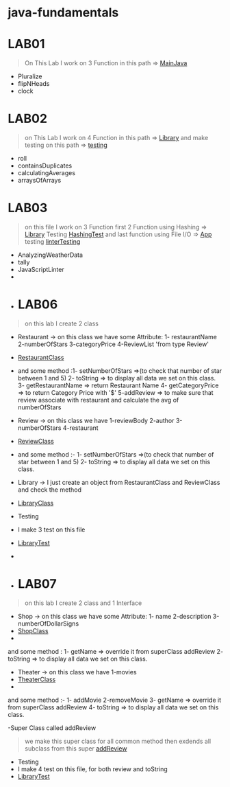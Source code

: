 # java-fundamentals

# **LAB01**
> On This Lab I work on 3 Function in this path => [MainJava](./basics/Main.java)
- Pluralize
- flipNHeads
- clock

# **LAB02**
>on This Lab I work on 4 Function in this path => [Library](./basicLibrary/lib/src/main/java/basiclibrary/Library.java)
> and make testing on this path => [testing](./basicLibrary/lib/src/test/java/basiclibrary/LibraryTest.java)

- roll
- containsDuplicates
- calculatingAverages
- arraysOfArrays

# **LAB03**
> on this file I work on 3 Function first 2 Function using Hashing => [Library](./basicLibrary/lib/src/main/java/basiclibrary/Library.java)
> Testing [HashingTest](./basicLibrary/lib/src/test/java/basiclibrary/LibraryTest.java)
> and last function using File I/O => [App](./linter/app/src/main/java/linter/App.java) 
> testing [linterTesting](./linter/app/src/test/java/linter/AppTest.java)

- AnalyzingWeatherData
- tally
- JavaScriptLinter
- 
- # **LAB06**

>on this lab I create 2 class
- Restaurant -> on this class we have some Attribute: 1- restaurantName 2-numberOfStars 3-categoryPrice 4-ReviewList 'from type Review'
- [RestaurantClass](./inheritance/lib/src/main/java/inheritance/Restaurant.java)
- 
    and some method :1- setNumberOfStars =>(to check that number of star between 1 and 5)
                     2- toString => to display all data we set on this class.
                     3- getRestaurantName => return Restaurant Name
                     4- getCategoryPrice => to return Category Price with '$'
                     5-addReview => to make sure that review associate with restaurant and calculate the avg of numberOfStars

- Review -> on this class we have 1-reviewBody 2-author 3-numberOfStars 4-restaurant
- [ReviewClass](./inheritance/lib/src/main/java/inheritance/Review.java)
- 
    and some method :- 1- setNumberOfStars =>(to check that number of star between 1 and 5)
                       2- toString => to display all data we set on this class.
- Library -> I just create an object from RestaurantClass and ReviewClass and check the method 
- [LibraryClass](./inheritance/lib/src/main/java/inheritance/Library.java)

- Testing 
- I make 3 test on this file 
- [LibraryTest](./inheritance/lib/src/test/java/inheritance/LibraryTest.java)

- 
- # **LAB07**
>on this lab I create 2 class and 1 Interface
- Shop -> on this class we have some Attribute: 1- name 2-description 3-numberOfDollarSigns 
- [ShopClass](./inheritance/lib/src/main/java/inheritance/Shop.java)
-
and some method :
1- getName => override it from superClass addReview
2- toString => to display all data we set on this class.

- Theater -> on this class we have 1-movies 
- [TheaterClass](./inheritance/lib/src/main/java/inheritance/Theater.java)
-
and some method :- 1- addMovie
2-removeMovie
3- getName => override it from superClass addReview
4- toString => to display all data we set on this class.

-Super Class called addReview 
> we make this super class for all common method then exdends all subclass from this super
[addReview](./inheritance/lib/src/main/java/inheritance/addReview.java)

- Testing
- I make 4 test on this file, for both review and toString
- [LibraryTest](./inheritance/lib/src/test/java/inheritance/LibraryTest.java)

